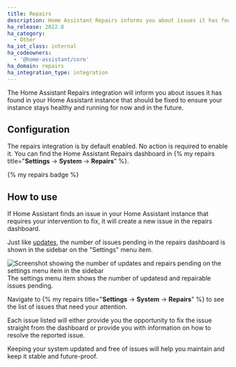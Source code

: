 ```yaml
---
title: Repairs
description: Home Assistant Repairs informs you about issues it has found in your Home Assistant installation.
ha_release: 2022.8
ha_category:
  - Other
ha_iot_class: internal
ha_codeowners:
  - '@home-assistant/core'
ha_domain: repairs
ha_integration_type: integration
---
```


The Home Assistant Repairs integration will inform you about issues it has found
in your Home Assistant instance that should be fixed to ensure your instance
stays healthy and running for now and in the future.

## Configuration

The repairs integration is by default enabled. No action is required to
enable it. You can find the Home Assistant Repairs dashboard in 
{% my repairs title="**Settings** -> **System** -> **Repairs**" %}.

{% my repairs badge %}

## How to use

If Home Assistant finds an issue in your Home Assistant instance that
requires your intervention to fix, it will create a new issue in the repairs
dashboard.

Just like [updates](/integrations/update/), the number of issues pending
in the repairs dashboard is shown in the sidebar on the "Settings" menu item.

<p class='img'>
<img class="no-shadow" src='/images/integrations/repairs/number-of-repairs.png' alt='Screenshot showing the number of updates and repairs pending on the settings menu item in the sidebar'>
The settings menu item shows the number of updatesd and repairable issues pending.
</p>

Navigate to {% my repairs title="**Settings** -> **System** -> **Repairs**" %}
to see the list of issues that need your attention.

Each issue listed will either provide you the opportunity to fix the issue
straight from the dashboard or provide you with information on how to resolve
the reported issue.

Keeping your system updated and free of issues will help you maintain and keep
it stable and future-proof.
